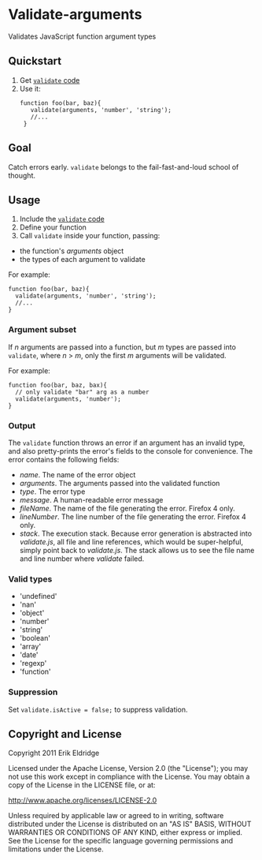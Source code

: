 # Validate-arguments

Validates JavaScript function argument types

## Quickstart

1. Get [`validate` code](https://github.com/erikeldridge/validate-arguments/blob/master/validate.js)
1. Use it:
    <pre><code>function foo(bar, baz){
      validate(arguments, 'number', 'string');
      //...
    }</code></pre>

## Goal

Catch errors early. `validate` belongs to the fail-fast-and-loud school of thought.

## Usage

1. Include the [`validate` code](https://github.com/erikeldridge/validate-arguments/blob/master/validate.js)
1. Define your function
1. Call `validate` inside your function, passing:
  * the function's _arguments_ object
  * the types of each argument to validate

For example:

    function foo(bar, baz){
      validate(arguments, 'number', 'string');
      //...
    }

### Argument subset

If _n_ arguments are passed into a function, but _m_ types are passed into `validate`, where _n_ > _m_, only the first _m_ arguments will be validated.

For example:

    function foo(bar, baz, bax){
      // only validate "bar" arg as a number
      validate(arguments, 'number');
    }

### Output

The `validate` function throws an error if an argument has an invalid type, and also pretty-prints the error's fields to the console for convenience. The error contains the following fields:

* _name_. The name of the error object
* _arguments_. The arguments passed into the validated function
* _type_. The error type
* _message_. A human-readable error message
* _fileName_. The name of the file generating the error. Firefox 4 only.
* _lineNumber_. The line number of the file generating the error. Firefox 4 only.
* _stack_. The execution stack. Because error generation is abstracted into _validate.js_, all file and line references, which would be super-helpful, simply point back to _validate.js_. The stack allows us to see the file name and line number where _validate_ failed.

### Valid types

* 'undefined'
* 'nan'
* 'object'
* 'number'
* 'string'
* 'boolean'
* 'array'
* 'date'
* 'regexp'
* 'function'

### Suppression

Set `validate.isActive = false;` to suppress validation.

## Copyright and License

Copyright 2011 Erik Eldridge

Licensed under the Apache License, Version 2.0 (the "License");
you may not use this work except in compliance with the License.
You may obtain a copy of the License in the LICENSE file, or at:

   http://www.apache.org/licenses/LICENSE-2.0

Unless required by applicable law or agreed to in writing, software
distributed under the License is distributed on an "AS IS" BASIS,
WITHOUT WARRANTIES OR CONDITIONS OF ANY KIND, either express or implied.
See the License for the specific language governing permissions and
limitations under the License.